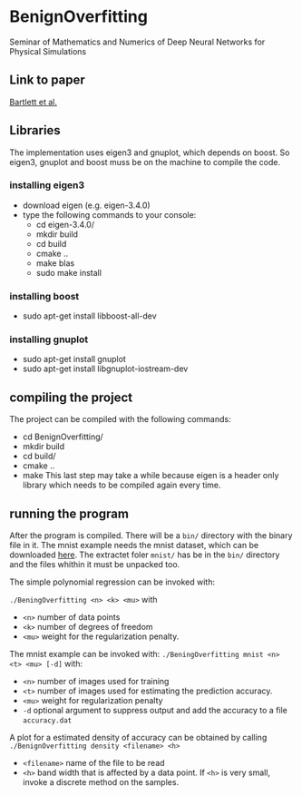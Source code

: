 # BenignOverfitting
Seminar of Mathematics and Numerics of Deep Neural Networks for Physical Simulations

## Link to paper
[Bartlett et al.](https://www.pnas.org/content/early/2020/04/22/1907378117)

## Libraries
The implementation uses eigen3 and gnuplot, which depends on boost. So eigen3, gnuplot and boost muss be on the machine to compile the code.

### installing eigen3
- download eigen (e.g. eigen-3.4.0)
- type the following commands to your console:
    - cd eigen-3.4.0/
    - mkdir build
    - cd build
    - cmake ..
    - make blas
    - sudo make install

### installing boost
- sudo apt-get install libboost-all-dev

### installing gnuplot
- sudo apt-get install gnuplot
- sudo apt-get install libgnuplot-iostream-dev

## compiling the project
The project can be compiled with the following commands:
- cd BenignOverfitting/
- mkdir build
- cd build/
- cmake ..
- make
This last step may take a while because eigen is a header only library which needs to be compiled again every time.

## running the program
After the program is compiled. There will be a `bin/` directory with the binary file in it.
The mnist example needs the mnist dataset, which can be downloaded [here](https://deepai.org/dataset/mnist).
The extractet foler `mnist/` has be in the `bin/` directory and the files whithin it must be unpacked too.

The simple polynomial regression can be invoked with:

`./BeningOverfitting <n> <k> <mu>` with
- `<n>` number of data points
- `<k>` number of degrees of freedom
- `<mu>` weight for the regularization penalty.

The mnist example can be invoked with:
`./BeningOverfitting mnist <n> <t> <mu> [-d]` with:
- `<n>` number of images used for training
- `<t>` number of images used for estimating the prediction accuracy.
- `<mu>` weight for regularization penalty
- `-d` optional argument to suppress output and add the accuracy to a file `accuracy.dat`

A plot for a estimated density of accuracy can be obtained by calling
`./BenignOverfitting density <filename> <h>`
- `<filename>` name of the file to be read
- `<h>` band width that is affected by a data point. If `<h>` is very small, invoke a discrete method on the samples.
